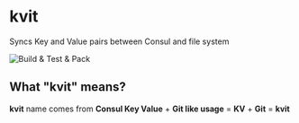 # kvit
Syncs Key and Value pairs between Consul and file system

![Build & Test & Pack](https://github.com/sadedil/kvit/workflows/%22Build+%26+Test+%26+Pack%22/badge.svg)

## What "kvit" means?
**kvit** name comes from **Consul Key Value** + **Git like usage** = **KV** + **Git** = **kvit**
